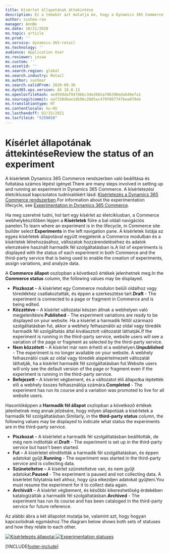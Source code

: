 ```yaml
---
title: Kísérlet állapotának áttekintése
description: Ez a témakör azt mutatja be, hogy a Dynamics 365 Commerce rendszeren belüli kísérletezési életciklusban mi lehet egy adott kísérlet állapota.
author: sushma-rao
manager: AnnBe
ms.date: 10/21/2020
ms.topic: article
ms.prod: ''
ms.service: dynamics-365-retail
ms.technology: ''
audience: Application User
ms.reviewer: josaw
ms.custom: ''
ms.assetid: ''
ms.search.region: global
ms.search.industry: Retail
ms.author: sushmar
ms.search.validFrom: 2020-09-30
ms.dyn365.ops.version: AX 10.0.13
ms.openlocfilehash: ae459ddaf947db6c3de2602a706390edab49efa1
ms.sourcegitcommit: eaf330dbee1db96c20d5ac479f007747bea079eb
ms.translationtype: HT
ms.contentlocale: hu-HU
ms.lasthandoff: 02/15/2021
ms.locfileid: "5250858"
---
```

# <a name="review-the-status-of-an-experiment"></a><span data-ttu-id="04e0a-103">Kísérlet állapotának áttekintése</span><span class="sxs-lookup"><span data-stu-id="04e0a-103">Review the status of an experiment</span></span>
<span data-ttu-id="04e0a-104">A kísérletek Dynamics 365 Commerce rendszerben való beállítása és futtatása számos lépést igényel.</span><span class="sxs-lookup"><span data-stu-id="04e0a-104">There are many steps involved in setting up and running an experiment in Dynamics 365 Commerce.</span></span> <span data-ttu-id="04e0a-105">A kísérletezési életciklussal kapcsolatos tudnivalókért lásd: [Kísérletezés a Dynamics 365 Commerce rendszerben](experimentation-overview.md).</span><span class="sxs-lookup"><span data-stu-id="04e0a-105">For information about the experimentation lifecycle, see [Experimentation in Dynamics 365 Commerce](experimentation-overview.md).</span></span>

<span data-ttu-id="04e0a-106">Ha meg szeretné tudni, hol tart egy kísérlet az életciklusban, a Commerce webhelykészítőben lépjen a **Kísérletek** fülre a bal oldali navigációs panelen.</span><span class="sxs-lookup"><span data-stu-id="04e0a-106">To learn where an experiment is in the lifecycle, in Commerce site builder select **Experiments** in the left navigation pane.</span></span> <span data-ttu-id="04e0a-107">A kísérletek listája az egyes kísérletek állapotával együtt megjelenik a Commerce modulban és a kísérletek létrehozásához, változatok hozzárendeléséhez és adatok elemzésére használt harmadik fél szolgáltatásban is.</span><span class="sxs-lookup"><span data-stu-id="04e0a-107">A list of experiments is displayed with the status of each experiment in both Commerce and the third-party service that is being used to enable the creation of experiments, assign variations, and analyze data.</span></span>

<span data-ttu-id="04e0a-108">A **Commerce állapot** oszlopban a következő értékek jelenhetnek meg.</span><span class="sxs-lookup"><span data-stu-id="04e0a-108">In the **Commerce status** column, the following values may be displayed.</span></span> 
- <span data-ttu-id="04e0a-109">**Piszkozat** – A kísérletet egy Commerce modulon belüli oldalhoz vagy töredékhez csatlakoztatták, és éppen a szerkesztése tart.</span><span class="sxs-lookup"><span data-stu-id="04e0a-109">**Draft** - The experiment is connected to a page or fragment in Commerce and is being edited.</span></span>
- <span data-ttu-id="04e0a-110">**Közzétéve** – A kísérlet változatai készen állnak a webhelyen való megjelenítésre.</span><span class="sxs-lookup"><span data-stu-id="04e0a-110">**Published** - The experiment variations are ready to be displayed on your website.</span></span> <span data-ttu-id="04e0a-111">Ha a kísérlet a harmadik féltől származó szolgáltatásban fut, akkor a webhely felhasználói az oldal vagy töredék harmadik fél szolgáltatás által kiválasztott változatát láthatják.</span><span class="sxs-lookup"><span data-stu-id="04e0a-111">If the experiment is running in the third-party service, website users will see a variation of the page or fragment as selected by the third-party service.</span></span>
- <span data-ttu-id="04e0a-112">**Nem közzétett** – A kísérlet már nem érhető el a webhelyen.</span><span class="sxs-lookup"><span data-stu-id="04e0a-112">**Unpublished** - The experiment is no longer available on your website.</span></span> <span data-ttu-id="04e0a-113">A webhely felhasználói csak az oldal vagy töredék alapértelmezett változatát láthatják, ha a kísérlet harmadik fél szolgáltatásban fut.</span><span class="sxs-lookup"><span data-stu-id="04e0a-113">Website users will only see the default version of the page or fragment even if the experiment is running in the third-party service.</span></span>
- <span data-ttu-id="04e0a-114">**Befejezett** – A kísérlet végbement, és a változatot élő állapotba léptették elő a webhely összes felhasználója számára.</span><span class="sxs-lookup"><span data-stu-id="04e0a-114">**Completed** - The experiment has run its course and a variation was promoted to live for all website users.</span></span>

<span data-ttu-id="04e0a-115">Hasonlóképpen a **Harmadik fél állapot** oszlopban a következő értékek jelenhetnek meg annak jelzésére, hogy milyen állapotúak a kísérletek a harmadik fél szolgáltatásban.</span><span class="sxs-lookup"><span data-stu-id="04e0a-115">Similarly, in the **third-party status** column, the following values may be displayed to indicate what status the experiments are in the third-party service.</span></span>
- <span data-ttu-id="04e0a-116">**Piszkozat** – A kísérletet a harmadik fél szolgáltatásban beállították, de még nem indították el.</span><span class="sxs-lookup"><span data-stu-id="04e0a-116">**Draft** - The experiment is set up in the third-party service but hasn't been started.</span></span>
- <span data-ttu-id="04e0a-117">**Fut** – A kísérletet elindították a harmadik fél szolgáltatásban, és éppen adatokat gyűjt.</span><span class="sxs-lookup"><span data-stu-id="04e0a-117">**Running** - The experiment was started in the third-party service and is collecting data.</span></span>
- <span data-ttu-id="04e0a-118">**Szüneteltetve** – A kísérlet szüneteltetve van, és nem gyűjt adatokat.</span><span class="sxs-lookup"><span data-stu-id="04e0a-118">**Paused** - The experiment is paused and not collecting data.</span></span> <span data-ttu-id="04e0a-119">A kísérletet folytatnia kell ahhoz, hogy újra elkezdjen adatokat gyűjteni.</span><span class="sxs-lookup"><span data-stu-id="04e0a-119">You must resume the experiment for it to collect data again.</span></span>
- <span data-ttu-id="04e0a-120">**Archivált** – A kísérlet végbement, és későbbi kikereshetőség érdekében katalogizálták a harmadik fél szolgáltatásban.</span><span class="sxs-lookup"><span data-stu-id="04e0a-120">**Archived** - The experiment has run its course and has been cataloged in the third-party service for future reference.</span></span>

<span data-ttu-id="04e0a-121">Az alábbi ábra a két állapotot mutatja be, valamint azt, hogy hogyan kapcsolódnak egymáshoz.</span><span class="sxs-lookup"><span data-stu-id="04e0a-121">The diagram below shows both sets of statuses and how they relate to each other.</span></span>

<span data-ttu-id="04e0a-122">[ ![Kísérletezés állapotai](./media/experimentation_statuses.svg) ](./media/experimentation_statuses.svg#lightbox)</span><span class="sxs-lookup"><span data-stu-id="04e0a-122">[ ![Experimentation statuses](./media/experimentation_statuses.svg) ](./media/experimentation_statuses.svg#lightbox)</span></span>


[!INCLUDE[footer-include](../includes/footer-banner.md)]